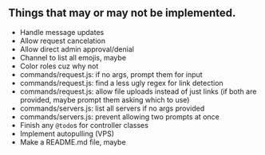 ## Things that may or may not be implemented.

* Handle message updates
* Allow request cancelation
* Allow direct admin approval/denial
* Channel to list all emojis, maybe
* Color roles cuz why not
* commands/request.js: if no args, prompt them for input
* commands/request.js: find a less ugly regex for link detection
* commands/request.js: allow file uploads instead of just links (if both are provided, maybe prompt them asking which to use)
* commands/servers.js: list all servers if no args provided
* commands/servers.js: prevent allowing two prompts at once
* Finish any `@todo`s for controller classes
* Implement autopulling (VPS)
* Make a README.md file, maybe
